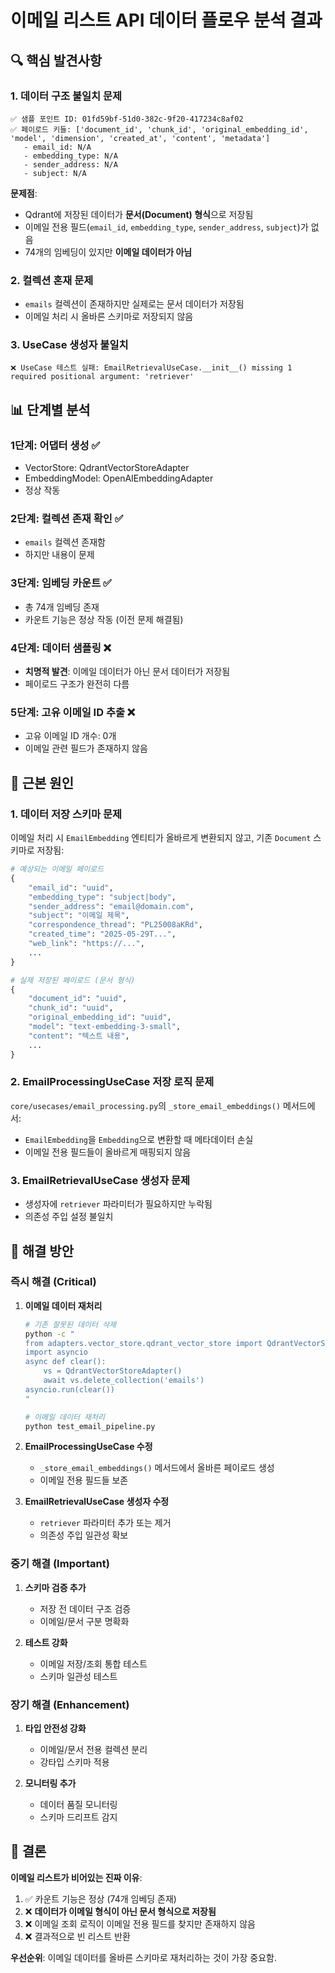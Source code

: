 # 이메일 리스트 API 데이터 플로우 분석 결과

## 🔍 핵심 발견사항

### 1. **데이터 구조 불일치 문제**
```
✅ 샘플 포인트 ID: 01fd59bf-51d0-382c-9f20-417234c8af02
✅ 페이로드 키들: ['document_id', 'chunk_id', 'original_embedding_id', 'model', 'dimension', 'created_at', 'content', 'metadata']
   - email_id: N/A
   - embedding_type: N/A
   - sender_address: N/A
   - subject: N/A
```

**문제점**: 
- Qdrant에 저장된 데이터가 **문서(Document) 형식**으로 저장됨
- 이메일 전용 필드(`email_id`, `embedding_type`, `sender_address`, `subject`)가 없음
- 74개의 임베딩이 있지만 **이메일 데이터가 아님**

### 2. **컬렉션 혼재 문제**
- `emails` 컬렉션이 존재하지만 실제로는 문서 데이터가 저장됨
- 이메일 처리 시 올바른 스키마로 저장되지 않음

### 3. **UseCase 생성자 불일치**
```
❌ UseCase 테스트 실패: EmailRetrievalUseCase.__init__() missing 1 required positional argument: 'retriever'
```

## 📊 단계별 분석

### 1단계: 어댑터 생성 ✅
- VectorStore: QdrantVectorStoreAdapter
- EmbeddingModel: OpenAIEmbeddingAdapter
- 정상 작동

### 2단계: 컬렉션 존재 확인 ✅
- `emails` 컬렉션 존재함
- 하지만 내용이 문제

### 3단계: 임베딩 카운트 ✅
- 총 74개 임베딩 존재
- 카운트 기능은 정상 작동 (이전 문제 해결됨)

### 4단계: 데이터 샘플링 ❌
- **치명적 발견**: 이메일 데이터가 아닌 문서 데이터가 저장됨
- 페이로드 구조가 완전히 다름

### 5단계: 고유 이메일 ID 추출 ❌
- 고유 이메일 ID 개수: 0개
- 이메일 관련 필드가 존재하지 않음

## 🚨 근본 원인

### 1. **데이터 저장 스키마 문제**
이메일 처리 시 `EmailEmbedding` 엔티티가 올바르게 변환되지 않고, 기존 `Document` 스키마로 저장됨:

```python
# 예상되는 이메일 페이로드
{
    "email_id": "uuid",
    "embedding_type": "subject|body", 
    "sender_address": "email@domain.com",
    "subject": "이메일 제목",
    "correspondence_thread": "PL25008aKRd",
    "created_time": "2025-05-29T...",
    "web_link": "https://...",
    ...
}

# 실제 저장된 페이로드 (문서 형식)
{
    "document_id": "uuid",
    "chunk_id": "uuid", 
    "original_embedding_id": "uuid",
    "model": "text-embedding-3-small",
    "content": "텍스트 내용",
    ...
}
```

### 2. **EmailProcessingUseCase 저장 로직 문제**
`core/usecases/email_processing.py`의 `_store_email_embeddings()` 메서드에서:
- `EmailEmbedding`을 `Embedding`으로 변환할 때 메타데이터 손실
- 이메일 전용 필드들이 올바르게 매핑되지 않음

### 3. **EmailRetrievalUseCase 생성자 문제**
- 생성자에 `retriever` 파라미터가 필요하지만 누락됨
- 의존성 주입 설정 불일치

## 🔧 해결 방안

### 즉시 해결 (Critical)
1. **이메일 데이터 재처리**
   ```bash
   # 기존 잘못된 데이터 삭제
   python -c "
   from adapters.vector_store.qdrant_vector_store import QdrantVectorStoreAdapter
   import asyncio
   async def clear():
       vs = QdrantVectorStoreAdapter()
       await vs.delete_collection('emails')
   asyncio.run(clear())
   "
   
   # 이메일 데이터 재처리
   python test_email_pipeline.py
   ```

2. **EmailProcessingUseCase 수정**
   - `_store_email_embeddings()` 메서드에서 올바른 페이로드 생성
   - 이메일 전용 필드들 보존

3. **EmailRetrievalUseCase 생성자 수정**
   - `retriever` 파라미터 추가 또는 제거
   - 의존성 주입 일관성 확보

### 중기 해결 (Important)
1. **스키마 검증 추가**
   - 저장 전 데이터 구조 검증
   - 이메일/문서 구분 명확화

2. **테스트 강화**
   - 이메일 저장/조회 통합 테스트
   - 스키마 일관성 테스트

### 장기 해결 (Enhancement)
1. **타입 안전성 강화**
   - 이메일/문서 전용 컬렉션 분리
   - 강타입 스키마 적용

2. **모니터링 추가**
   - 데이터 품질 모니터링
   - 스키마 드리프트 감지

## 🎯 결론

**이메일 리스트가 비어있는 진짜 이유**:
1. ✅ 카운트 기능은 정상 (74개 임베딩 존재)
2. ❌ **데이터가 이메일 형식이 아닌 문서 형식으로 저장됨**
3. ❌ 이메일 조회 로직이 이메일 전용 필드를 찾지만 존재하지 않음
4. ❌ 결과적으로 빈 리스트 반환

**우선순위**: 이메일 데이터를 올바른 스키마로 재처리하는 것이 가장 중요함.

